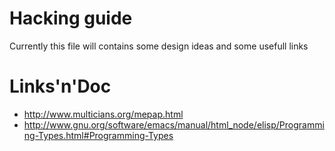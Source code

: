 Hacking guide
=============

Currently this file will contains some design ideas and some usefull links


Links'n'Doc
===========

 * http://www.multicians.org/mepap.html
 * http://www.gnu.org/software/emacs/manual/html_node/elisp/Programming-Types.html#Programming-Types

